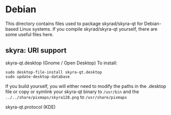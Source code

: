 
Debian
====================
This directory contains files used to package skyrad/skyra-qt
for Debian-based Linux systems. If you compile skyrad/skyra-qt yourself, there are some useful files here.

## skyra: URI support ##


skyra-qt.desktop  (Gnome / Open Desktop)
To install:

	sudo desktop-file-install skyra-qt.desktop
	sudo update-desktop-database

If you build yourself, you will either need to modify the paths in
the .desktop file or copy or symlink your skyra-qt binary to `/usr/bin`
and the `../../share/pixmaps/skyra128.png` to `/usr/share/pixmaps`

skyra-qt.protocol (KDE)


